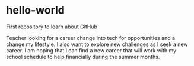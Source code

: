 # hello-world
First repository to learn about GitHub

Teacher looking for a career change into tech for opportunities and a change my lifestyle. I also want to explore new challenges as I seek a new career. I am hoping that I can find a new career that will work with my school schedule to help financially during the summer months. 
